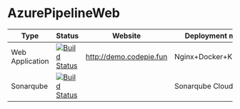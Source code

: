 # AzurePipelineWeb
Type | Status | Website | Deployment method
-|-|-|-
Web Application | [![Build Status](https://dev.azure.com/Zhiwen-Lin/AzurePipelineWeb/_apis/build/status/AzurePipelineWeb?branchName=master)](https://dev.azure.com/Zhiwen-Lin/AzurePipelineWeb/_build/latest?definitionId=3&branchName=master) | http://demo.codepie.fun | Nginx+Docker+Kubernetes
Sonarqube | [![Build Status](https://dev.azure.com/Zhiwen-Lin/Codepie/_apis/build/status/Sonarqube-AzurePipelineDemo?branchName=master)](https://dev.azure.com/Zhiwen-Lin/Codepie/_build/latest?definitionId=14&branchName=master) |  | Sonarqube Cloud

